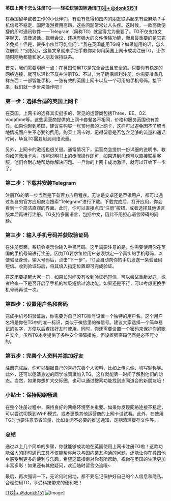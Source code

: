 **英国上网卡怎么注册TG——轻松玩转国际通讯[[TG💪+ @donk5151](https://t.me/s/donk5151)]**

在英国留学或者工作的小伙伴们，有没有觉得和国内的朋友联系起来有些麻烦？手机信号不稳定、国际漫游费用高昂，这些问题常常让人头疼。这时候，一款高效便捷的即时通讯软件——Telegram（简称TG）就显得尤为重要了。TG不仅支持文字聊天、语音通话、视频会议，还拥有强大的文件传输功能，而且最重要的是它完全免费！但是，很多小伙伴可能会问：“我在英国能用TG吗？如果能用的话，怎么注册呢？”别担心，这篇文章就来手把手教你如何用英国上网卡成功注册TG，让你随时随地都能和家人朋友保持联系。

首先，我们需要明确一点：在英国使用TG是完全合法且安全的。只要你有稳定的网络连接，就可以轻松下载并注册TG。不过，为了确保顺利注册，你需要准备几样东西：一部智能手机、一张有效的英国上网卡以及一个可用的手机号码。接下来，我们就一步步来操作吧！

### 第一步：选择合适的英国上网卡

在英国，上网卡的选择其实挺多的，常见的运营商包括Three、EE、O2、Vodafone等。这些运营商提供的上网卡套餐各不相同，价格和服务范围也有差异。如果你刚到英国，建议先购买一张预付费的上网卡，这样可以避免因不了解当地情况而产生不必要的费用。购买上网卡时，记得留意是否包含足够的流量和通话时间，毕竟TG需要用到网络流量。

另外，上网卡的激活也很关键。通常情况下，运营商会提供一份详细的说明书，教你如何激活卡片。按照说明书上的步骤操作即可，如果遇到问题可以直接联系客服，他们会耐心地帮助你解决问题。一旦你的上网卡成功激活，就可以开始下一步了。

### 第二步：下载并安装Telegram

注册TG的第一步当然是下载官方应用程序。无论是安卓还是苹果用户，都可以通过各自的官方应用商店搜索“Telegram”进行下载。下载完成后，打开应用，你会看到一个简洁直观的界面。此时，你可以直接点击“注册”按钮，或者选择其他语言版本后再进行注册。TG支持多国语言，包括中文，因此不用担心语言障碍的问题。

### 第三步：输入手机号码并获取验证码

在注册页面，系统会提示你输入手机号码。这里需要注意的是，你需要使用你在英国的手机号码进行注册。因为TG要求每位用户必须绑定一个真实的手机号码，以便验证身份。输入号码后，点击“下一步”，TG会自动向你的手机发送一条验证码短信。收到验证码后，将其填入指定位置即可完成验证。

在这里要提醒大家一句，如果长时间没有收到验证码短信，可以尝试重新发送，或者检查一下是否开启了手机的垃圾短信过滤功能。如果还是不行，可以考虑更换手机号码再试一次。

### 第四步：设置用户名和密码

完成手机号码验证后，你需要为自己的TG账号设置一个独特的用户名。这个用户名将是你在TG中的唯一标识，类似于微信里的微信号。建议大家选择一个简单易记的名字，方便以后查找好友时使用。同时，你还需要设置一个密码来保护你的账户安全。虽然TG本身提供了多种安全保障措施，但设置强密码仍然是必不可少的。

### 第五步：完善个人资料并添加好友

注册完成后，你可以根据自己的喜好完善个人资料，比如上传头像、填写昵称等。此外，还可以邀请身边的同学或同事加入TG，这样就能第一时间了解到他们的动态。当然，如果你想扩大交际圈，也可以通过搜索功能找到志同道合的新朋友哦！

### 小贴士：保持网络畅通

在整个注册过程中，保持良好的网络环境至关重要。如果你发现网络连接不稳定，可以尝试切换到Wi-Fi模式，或者更换其他运营商的上网卡试试看。此外，在使用TG时也要注意节省流量，比如关闭不必要的推送通知，定期清理缓存文件等。

### 总结

通过以上几个简单的步骤，你就能够成功地在英国使用上网卡注册TG啦！这款功能强大的即时通讯工具不仅能帮你解决与国内亲友沟通的问题，还能让你在异国他乡感受到更多的便利与乐趣。希望这篇指南对你有所帮助，祝你在英国的生活更加丰富多彩！如果还有其他疑问，欢迎随时留言交流哦~

最后，再次强调一下，无论何时何地，都不要忘记保护好自己的个人信息和隐私。合理使用TG，享受科技带来的便利吧！

[[TG💪+ @donk5151](https://t.me/s/donk5151) ![Image](https://i.postimg.cc/rwNCRYN7/Snipaste-2025-04-30-17-27-05.png)]